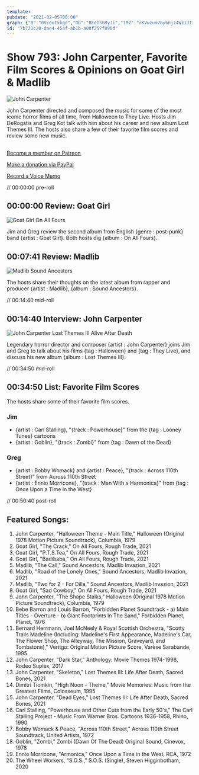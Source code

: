 ```yaml
---
template: 
pubdate: "2021-02-05T00:00"
graph: {"0":"0Vceotxhgd","OG":"BEeTSGRyJi","1M2":"rKVwzum2by6hjz4Wz1JIi5q7En64tGZrAG5i5q7EEzMala6OKe","CT":"ZJQbGn2z67"}
id: "7b721c20-dae4-45af-ab1b-a08f257f890d"
---
```






# Show 793: John Carpenter, Favorite Film Scores & Opinions on Goat Girl & Madlib

![John Carpenter](https://static.soundopinions.org/images/2021/johncarpenter2010_.jpeg)

John Carpenter directed and composed the music for some of the most iconic horror films of all time, from Halloween to They Live. Hosts Jim DeRogatis and Greg Kot talk with him about his career and new album Lost Themes III. The hosts also share a few of their favorite film scores and review some new music. 



## 

[Become a member on Patreon](https://www.patreon.com/soundopinions)

[Make a donation via PayPal](https://bit.ly/36zIhZK)

[Record a Voice Memo](https://www.micdropp.com/studio/5febf006eba45/) 

// 00:00:00 pre-roll



## 00:00:00 Review: Goat Girl

![Goat Girl On All Fours](https://static.soundopinions.org/assets/793/011.jpg)

Jim and Greg review the second album from English {genre : post-punk} band {artist : Goat Girl}. Both hosts dig {album : On All Fours}.



## 00:07:41 Review: Madlib

![Madlib Sound Ancestors](https://static.soundopinions.org/assets/793/02.jpg)

The hosts share their thoughts on the latest album from rapper and producer {artist : Madlib}, {album : Sound Ancestors}.

// 00:14:40 mid-roll



## 00:14:40 Interview: John Carpenter

![John Carpenter Lost Themes III Alive After Death](https://static.soundopinions.org/assets/793/OG1.jpg)

Legendary horror director and composer {artist : John Carpenter} joins Jim and Greg to talk about his films {tag : Halloween} and {tag : They Live}, and discuss his new album {album : Lost Themes III}.

// 00:34:50 mid-roll



## 00:34:50 List: Favorite Film Scores

The hosts share some of their favorite film scores.


### Jim

- {artist : Carl Stalling}, "{track : Powerhouse}" from the {tag : Looney Tunes} cartoons
- {artist : Goblin}, "{track : Zombi}" from {tag : Dawn of the Dead}


### Greg

- {artist : Bobby Womack} and {artist : Peace}, "{track : Across 110th Street}" from Across 110th Street
- {artist : Ennio Morricone}, "{track : Man With a Harmonica}" from {tag : Once Upon a Time in the West}

// 00:50:40 post-roll



## Featured Songs: 

1. John Carpenter, "Halloween Theme - Main Title," Halloween (Original 1978 Motion Picture Soundtrack), Columbia, 1979
2. Goat Girl, "The Crack," On All Fours, Rough Trade, 2021
3. Goat Girl, "P.T.S.Tea," On All Fours, Rough Trade, 2021
4. Goat Girl, "Badibaba," On All Fours, Rough Trade, 2021
5. Madlib, "The Call," Sound Ancestors, Madlib Invazion, 2021
6. Madlib, "Road of the Lonely Ones," Sound Ancestors, Madlib Invazion, 2021
7. Madlib, "Two for 2 - For Dilla," Sound Ancestors, Madlib Invazion, 2021
8. Goat Girl, "Sad Cowboy," On All Fours, Rough Trade, 2021
9. John Carpenter, "The Shape Stalks," Halloween (Original 1978 Motion Picture Soundtrack), Columbia, 1979
10. Bebe Barron and Louis Barron, "Forbidden Planet Soundtrack - a) Main Titles - Overture - b) Giant Footprints In The Sand," Forbidden Planet, Planet, 1976
11. Bernard Herrmann, Joel McNeely & Royal Scottish Orchestra, "Scotty Trails Madeline (Including: Madeline's First Appearance, Madeline's Car, The Flower Shop, The Alleyway, The Mission, Graveyard, and Tombstone)," Vertigo: Original Motion Picture Score, Varèse Sarabande, 1995
12. John Carpenter, "Dark Star," Anthology: Movie Themes 1974-1998, Rodeo Suplex, 2017
13. John Carpenter, "Skeleton," Lost Themes III: Life After Death, Sacred Bones, 2021
14. Dimitri Tiomkin, "High Noon - Theme," Movie Memories: Music from the Greatest Films, Colosseum, 1995
15. John Carpenter, "Dead Eyes," Lost Themes III: Life After Death, Sacred Bones, 2021
16. Carl Stalling, "Powerhouse and Other Cuts from the Early 50's," The Carl Stalling Project - Music From Warner Bros. Cartoons 1936-1958, Rhino, 1990
17. Bobby Womack & Peace, "Across 110th Street," Across 110th Street Soundtrack, United Artists, 1972
18. Goblin, "Zombi," Zombi (Dawn Of The Dead) Original Sound, Cinevox, 1978
19. Ennio Morricone, "Armonica," Once Upon a Time in the West, RCA, 1972
20. The Wheel Workers, "S.O.S.," S.O.S. (Single), Steven Higginbotham, 2020